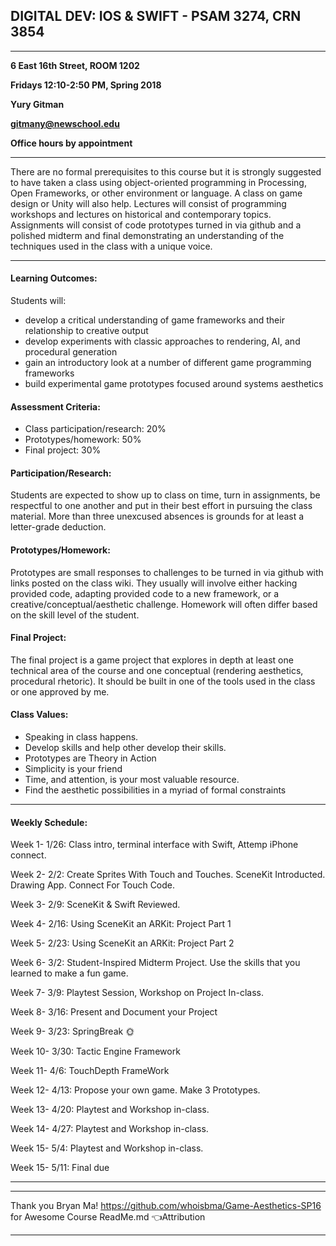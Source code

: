 ## DIGITAL DEV: IOS & SWIFT - PSAM 3274, CRN 3854

---

**6 East 16th Street, ROOM 1202**

**Fridays 12:10-2:50 PM, Spring 2018**

**Yury Gitman**

**gitmany@newschool.edu**

**Office hours by appointment**

---
There are no formal prerequisites to this course but it is strongly suggested to have taken a class using object-oriented programming in Processing, Open Frameworks, or other environment or language. A class on game design or Unity will also help. Lectures will consist of programming workshops and lectures on historical and contemporary topics. Assignments will consist of code prototypes turned in via github and a polished midterm and final demonstrating an understanding of the techniques used in the class with a unique voice. 

---
#### Learning Outcomes: 
Students will:
* develop a critical understanding of game frameworks and their relationship to creative output
* develop experiments with classic approaches to rendering, AI, and procedural generation
* gain an introductory look at a number of different game programming frameworks
* build experimental game prototypes focused around systems aesthetics 
#### Assessment Criteria:	
* Class participation/research: 20%
* Prototypes/homework: 50%
* Final project: 30%
#### Participation/Research: 
Students are expected to show up to class on time, turn in assignments, be respectful to one another and put in their best effort in pursuing the class material. More than three unexcused absences is grounds for at least a letter-grade deduction.
#### Prototypes/Homework: 
Prototypes are small responses to challenges to be turned in via github with links posted on the class wiki. They usually will involve either hacking provided code, adapting provided code to a new framework, or a creative/conceptual/aesthetic challenge. Homework will often differ based on the skill level of the student.
#### Final Project: 

The final project is a game project that explores in depth at least one technical area of the course and one conceptual (rendering aesthetics, procedural rhetoric). It should be built in one of the tools used in the class or one approved by me.


#### Class Values:

* Speaking in class happens. 
* Develop skills and help other develop their skills.
* Prototypes are Theory in Action
* Simplicity is your friend 
* Time, and attention, is your most valuable resource. 
* Find the aesthetic possibilities in a myriad of formal constraints


---
#### Weekly Schedule:

Week 1- 1/26: Class intro, terminal interface with Swift, Attemp iPhone connect. 

Week 2- 2/2: Create Sprites With Touch and Touches. SceneKit Introducted. Drawing App. Connect For Touch Code.

Week 3- 2/9: SceneKit & Swift Reviewed.

Week 4- 2/16: Using SceneKit an ARKit: Project Part 1

Week 5- 2/23: Using SceneKit an ARKit: Project Part 2

Week 6- 3/2: Student-Inspired Midterm Project. Use the skills that you learned to make a fun game. 

Week 7- 3/9: Playtest Session, Workshop on Project In-class.

Week 8- 3/16: Present and Document your Project

Week 9- 3/23: SpringBreak 🌞

Week 10- 3/30: Tactic Engine Framework

Week 11- 4/6: TouchDepth FrameWork

Week 12- 4/13: Propose your own game. Make 3 Prototypes.

Week 13- 4/20: Playtest and Workshop in-class. 

Week 14- 4/27: Playtest and Workshop in-class.

Week 15- 5/4: Playtest and Workshop in-class.

Week 15- 5/11: Final due

---


---

Thank you Bryan Ma! 
https://github.com/whoisbma/Game-Aesthetics-SP16 for Awesome Course ReadMe.md   👈Attribution 

---
